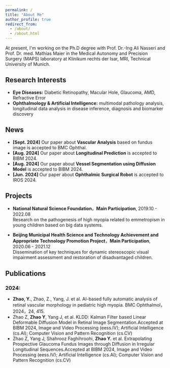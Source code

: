 ```yaml
---
permalink: /
title: "About Me"
author_profile: true
redirect_from: 
  - /about/
  - /about.html
---
```


At present, I'm working on the Ph.D degree with Prof. Dr.-Ing Ali Nasseri and Prof. Dr. med. Mathias Maier in the Medical Autonomy and Precision Surgery (MAPS) laboratory at Klinikum rechts der Isar, MRI, Technical University of Munich. 

## Research Interests

- **Eye Diseases:** Diabetic Retinopathy, Macular Hole, Glaucoma, AMD, Refractive Error
- **Ophthalmology & Artificial Intelligence:** multimodal pathology analysis, longitudinal data analysis in disease inference, diagnosis and biomarker discovery 

## News

- **[Sept. 2024]** Our paper about **Vascular Analysis** based on fundus image is accepted to BMC Ophthal.
- **[Aug. 2024]** Our paper about **Longitudinal Prediction** is accepted to BIBM 2024.
- **[Aug. 2024]** Our paper about **Vessel Segmentation using Diffusion Model** is accepted to BIBM 2024.
- **[Jun. 2024]** Our paper about **Ophthalmic Surgical Robot** is accepted to IROS 2024.

## Projects

- **National Natural Science Foundation**，**Main Participation**, 2019.10 - 2022.08 <br>
Research on the pathogenesis of high myopia related to emmetropism in young children based on big data systems.

- **Beijing Municipal Health Science and Technology Achievement and Appropriate Technology Promotion Project**，**Main Participation**, 2020.06 - 2021.12 <br>
Dissemination of key techniques for dynamic stereoscopic visual impairment assessment and restoration of disadvantaged children.


## Publications <br>
### 2024:

- **Zhao, Y.**, Zhao, Z., Yang, J. et al. AI-based fully automatic analysis of retinal vascular morphology in pediatric high myopia. BMC Ophthalmol，2024，24, 415.
- Zhao Z, **Zhao Y**, Yang J, et al. KLDD: Kalman Filter based Linear Deformable Diffusion Model in Retinal Image Segmentation.Accepted at BIBM 2024, Image and Video Processing (eess.IV); Artificial Intelligence (cs.AI); Computer Vision and Pattern Recognition (cs.CV)
- Zhao Z, Yang J, Shahrooz Faghihroohi, **Zhao Y.** et al. Extrapolating Prospective Glaucoma Fundus Images through Diffusion in Irregular Longitudinal Sequences.Accepted at BIBM 2024, Image and Video Processing (eess.IV); Artificial Intelligence (cs.AI); Computer Vision and Pattern Recognition (cs.CV) 










